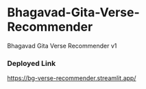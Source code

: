 # Bhagavad-Gita-Verse-Recommender
Bhagavad Gita Verse Recommender v1
### Deployed Link
https://bg-verse-recommender.streamlit.app/
